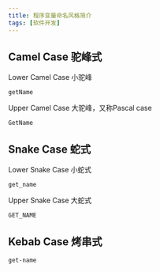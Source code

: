 ```yaml
---
title: 程序变量命名风格简介
tags: [软件开发]
---
```


## Camel Case 驼峰式

Lower Camel Case 小驼峰
```
getName
```

Upper Camel Case 大驼峰，又称Pascal case
```
GetName
```

## Snake Case 蛇式

Lower Snake Case 小蛇式
```
get_name
```

Upper Snake Case 大蛇式
```
GET_NAME
```

## Kebab Case 烤串式

```
get-name
```